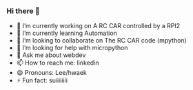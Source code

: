 ### Hi there 👋



- 🔭 I’m currently working on A RC CAR controlled by a RPI2
- 🌱 I’m currently learning Automation
- 👯 I’m looking to collaborate on The RC CAR code (mpython)
- 🤔 I’m looking for help with micropython
- 💬 Ask me about webdev
- 📫 How to reach me: linkedin
- 😄 Pronouns: Lee/hwaek
- ⚡ Fun fact: suiiiiiiii

